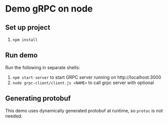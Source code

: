 # Demo gRPC on node

## Set up project

1. `npm install`

## Run demo

Run the following in separate shells:

1. `npm start-server` to start GRPC server running on http://localhost:3000
2. `node grpc-client/client.js <NAME>` to call grpc server with optional <NAME>

## Generating protobuf

This demo uses dynamically generated protobuf at runtime, so `protoc` is not needed.
